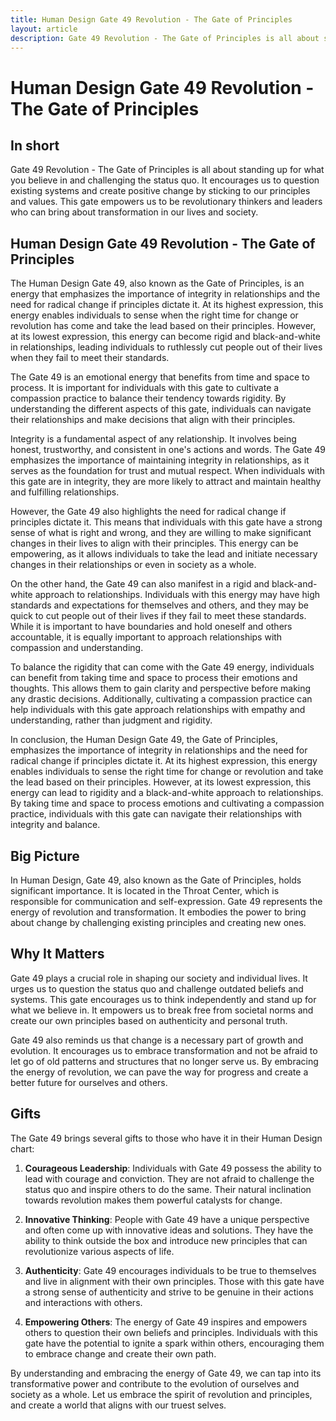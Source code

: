 ```yaml
---
title: Human Design Gate 49 Revolution - The Gate of Principles
layout: article
description: Gate 49 Revolution - The Gate of Principles is all about standing up for what you believe in and challenging the status quo. It encourages us to question existing systems and create positive change by sticking to our principles and values. This gate empowers us to be revolutionary thinkers and leaders who can bring about transformation in our lives and society.
---
```

# Human Design Gate 49 Revolution - The Gate of Principles
## In short
 Gate 49 Revolution - The Gate of Principles is all about standing up for what you believe in and challenging the status quo. It encourages us to question existing systems and create positive change by sticking to our principles and values. This gate empowers us to be revolutionary thinkers and leaders who can bring about transformation in our lives and society.

## Human Design Gate 49 Revolution - The Gate of Principles
The Human Design Gate 49, also known as the Gate of Principles, is an energy that emphasizes the importance of integrity in relationships and the need for radical change if principles dictate it. At its highest expression, this energy enables individuals to sense when the right time for change or revolution has come and take the lead based on their principles. However, at its lowest expression, this energy can become rigid and black-and-white in relationships, leading individuals to ruthlessly cut people out of their lives when they fail to meet their standards. 

The Gate 49 is an emotional energy that benefits from time and space to process. It is important for individuals with this gate to cultivate a compassion practice to balance their tendency towards rigidity. By understanding the different aspects of this gate, individuals can navigate their relationships and make decisions that align with their principles.

Integrity is a fundamental aspect of any relationship. It involves being honest, trustworthy, and consistent in one's actions and words. The Gate 49 emphasizes the importance of maintaining integrity in relationships, as it serves as the foundation for trust and mutual respect. When individuals with this gate are in integrity, they are more likely to attract and maintain healthy and fulfilling relationships.

However, the Gate 49 also highlights the need for radical change if principles dictate it. This means that individuals with this gate have a strong sense of what is right and wrong, and they are willing to make significant changes in their lives to align with their principles. This energy can be empowering, as it allows individuals to take the lead and initiate necessary changes in their relationships or even in society as a whole.

On the other hand, the Gate 49 can also manifest in a rigid and black-and-white approach to relationships. Individuals with this energy may have high standards and expectations for themselves and others, and they may be quick to cut people out of their lives if they fail to meet these standards. While it is important to have boundaries and hold oneself and others accountable, it is equally important to approach relationships with compassion and understanding.

To balance the rigidity that can come with the Gate 49 energy, individuals can benefit from taking time and space to process their emotions and thoughts. This allows them to gain clarity and perspective before making any drastic decisions. Additionally, cultivating a compassion practice can help individuals with this gate approach relationships with empathy and understanding, rather than judgment and rigidity.

In conclusion, the Human Design Gate 49, the Gate of Principles, emphasizes the importance of integrity in relationships and the need for radical change if principles dictate it. At its highest expression, this energy enables individuals to sense the right time for change or revolution and take the lead based on their principles. However, at its lowest expression, this energy can lead to rigidity and a black-and-white approach to relationships. By taking time and space to process emotions and cultivating a compassion practice, individuals with this gate can navigate their relationships with integrity and balance.
## Big Picture

In Human Design, Gate 49, also known as the Gate of Principles, holds significant importance. It is located in the Throat Center, which is responsible for communication and self-expression. Gate 49 represents the energy of revolution and transformation. It embodies the power to bring about change by challenging existing principles and creating new ones.

## Why It Matters

Gate 49 plays a crucial role in shaping our society and individual lives. It urges us to question the status quo and challenge outdated beliefs and systems. This gate encourages us to think independently and stand up for what we believe in. It empowers us to break free from societal norms and create our own principles based on authenticity and personal truth.

Gate 49 also reminds us that change is a necessary part of growth and evolution. It encourages us to embrace transformation and not be afraid to let go of old patterns and structures that no longer serve us. By embracing the energy of revolution, we can pave the way for progress and create a better future for ourselves and others.

## Gifts

The Gate 49 brings several gifts to those who have it in their Human Design chart:

1. **Courageous Leadership**: Individuals with Gate 49 possess the ability to lead with courage and conviction. They are not afraid to challenge the status quo and inspire others to do the same. Their natural inclination towards revolution makes them powerful catalysts for change.

2. **Innovative Thinking**: People with Gate 49 have a unique perspective and often come up with innovative ideas and solutions. They have the ability to think outside the box and introduce new principles that can revolutionize various aspects of life.

3. **Authenticity**: Gate 49 encourages individuals to be true to themselves and live in alignment with their own principles. Those with this gate have a strong sense of authenticity and strive to be genuine in their actions and interactions with others.

4. **Empowering Others**: The energy of Gate 49 inspires and empowers others to question their own beliefs and principles. Individuals with this gate have the potential to ignite a spark within others, encouraging them to embrace change and create their own path.

By understanding and embracing the energy of Gate 49, we can tap into its transformative power and contribute to the evolution of ourselves and society as a whole. Let us embrace the spirit of revolution and principles, and create a world that aligns with our truest selves.